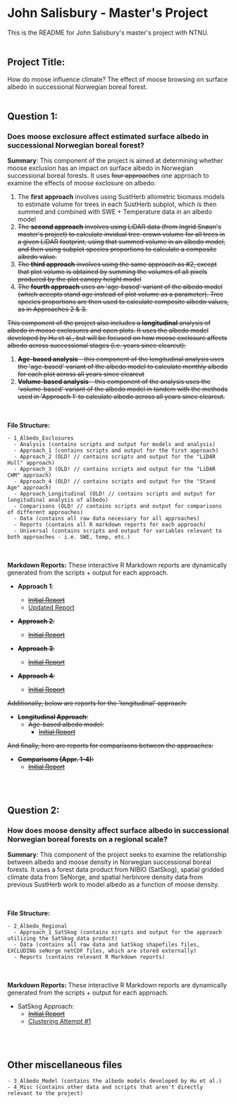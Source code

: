 # John Salisbury - Master's Project
This is the README for John Salisbury's master's project with NTNU.
<br/><br/>
## Project Title:
How do moose influence climate? The effect of moose browsing on surface albedo in successional Norwegian boreal forest.
<br/><br/>
## Question 1:
### Does moose exclosure affect estimated surface albedo in successional Norwegian boreal forest?

**Summary**:
This component of the project is aimed at determining whether moose exclusion has an impact on surface albedo in Norwegian successional boreal forests. It uses ~~four approaches~~ one approach to examine the effects of moose exclosure on albedo:
1. The **first approach** involves using SustHerb allometric biomass models to estimate volume for trees in each SustHerb subplot, which is then summed and combined with SWE + Temperature data in an albedo model
2. ~~The **second approach** involves using LiDAR data (from Ingrid Snøan's master's project) to calculate invidual tree-crown volume for all trees in a given LiDAR footprint, using that summed volume in an albedo model, and then using subplot species proportions to calculate a composite albedo value.~~
3. ~~The **third approach** involves using the same approach as #2, except that plot volume is obtained by summing the volumes of all pixels produced by the plot canopy height model~~
4. ~~The **fourth approach** uses an 'age-based' variant of the albedo model (which accepts stand age instead of plot volume as a parameter). Tree species proportions are then used to calculate composite albedo values, as in Approaches 2 & 3.~~

~~This component of the project also includes a **longitudinal** analysis of albedo in moose exclosures and open plots. It uses the albedo model developed by Hu et al., but will be focused on how moose exclosure affects albedo across successional stages (i.e. years since clearcut):~~
1. ~~**Age-based analysis** - this component of the longitudinal analysis uses the 'age-based' variant of the albedo model to calculate monthly albedo for each plot across all years since clearcut~~
2. ~~**Volume-based analysis** - this component of the analysis uses the 'volume-based' variant of the albedo model in tandem with the methods used in 'Approach 1' to calculate albedo across all years since clearcut.~~

<br/><br/>
**File Structure:**
```
- 1_Albedo_Exclosures
  - Analysis (contains scripts and output for models and analysis)
  - Approach_1 (contains scripts and output for the first approach)
  - Approach_2 (OLD! // contains scripts and output for the "LiDAR Hull" approach)
  - Approach_3 (OLD! // contains scripts and output for the "LiDAR CHM" approach)
  - Approach_4 (OLD! // contains scripts and output for the "Stand Age" approach)
  - Approach_Longitudinal (OLD! // contains scripts and output for longitudinal analysis of albedo)
  - Comparisons (OLD! // contains scripts and output for comparisons of different approaches)
  - Data (contains all raw data necessary for all approaches)
  - Reports (contains all R markdown reports for each approach)
  - Universal (contains scripts and output for variables relevant to both approaches - i.e. SWE, temp, etc.)
```

<br/><br/>
**Markdown Reports:**
These interactive R Markdown reports are dynamically generated from the scripts + output for each approach. 

* **Approach 1**:
  * [~~Initial Report~~](https://allyworks.io/moose-albedo/exclosures/approach1/final_report_approach_1.html)
  * [Updated Report](https://allyworks.io/moose-albedo/exclosures/approach1/updated_report_approach_1.html)

* ~~**Approach 2**:~~
  * [~~Initial Report~~](https://allyworks.io/moose-albedo/exclosures/approach2/final_report_approach_2.html)

* ~~**Approach 3**:~~
  * [~~Initial Report~~](https://allyworks.io/moose-albedo/exclosures/approach3/final_report_approach_3.html)

* ~~**Approach 4**:~~
  * [~~Initial Report~~](https://allyworks.io/moose-albedo/exclosures/approach4/final_report_approach_4.html)

~~Additionally, below are reports for the 'longitudinal' approach:~~

* ~~**Longitudinal Approach**:~~
  * ~~Age-based albedo model:~~
      * [~~Initial Report~~](https://allyworks.io/moose-albedo/exclosures/longitudinal/age/final_report_longitudinal_age.html)

~~And finally, here are reports for comparisons between the approaches:~~

* ~~**Comparisons (Appr. 1-4):**~~
  * [~~Initial Report~~](https://allyworks.io/moose-albedo/exclosures/comparisons/final_report_comparisons.html)
 

<br/><br/>
## Question 2:
### How does moose density affect surface albedo in successional Norwegian boreal forests on a regional scale?

**Summary**:
This component of the project seeks to examine the relationship between albedo and moose density in Norwegian successional boreal forests. It uses a forest data product from NIBIO (SatSkog), spatial gridded climate data from SeNorge, and spatial herbivore density data from previous SustHerb work to model albedo as a function of moose density.

<br><br>
**File Structure:**
```
- 2_Albedo_Regional
  - Approach_1_SatSkog (contains scripts and output for the approach utilizing the SatSkog data product)
  - Data (contains all raw data and SatSkog shapefiles files, EXCLUDING seNorge netCDF files, which are stored externally)
  - Reports (contains relevant R Markdown reports)
```

<br/><br/>
**Markdown Reports:**
These interactive R Markdown reports are dynamically generated from the scripts + output for each approach. 

* SatSkog Approach:
  * [~~Initial Report~~](https://allyworks.io/moose-albedo/regional/final_report_regional.html)
  * [Clustering Attempt #1](https://allyworks.io/moose-albedo/regional/regional_clustering_1.html)
  
<br/><br/>
## Other miscellaneous files
```
- 3_Albedo_Model (contains the albedo models developed by Hu et al.)
- 4_Misc (contains other data and scripts that aren't directly relevant to the project)
```